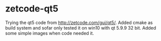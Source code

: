 # zetcode-qt5

Trying the qt5 code from http://zetcode.com/gui/qt5/.
Added cmake as build system and sofar only tested it on win10 with qt 5.9.9 32 bit.
Added some simple images when code needed it.
